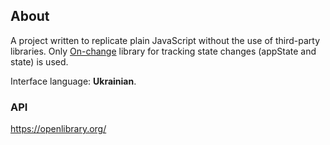 ## About

A project written to replicate plain JavaScript without the use of third-party libraries. Only [On-change](https://www.npmjs.com/package/on-change) library for tracking state changes (appState and state) is used.

Interface language: **Ukrainian**.

### API

https://openlibrary.org/